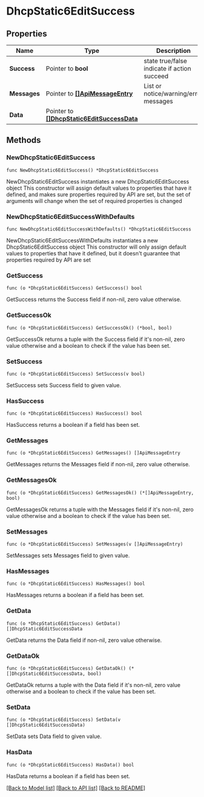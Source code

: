 # DhcpStatic6EditSuccess

## Properties

Name | Type | Description | Notes
------------ | ------------- | ------------- | -------------
**Success** | Pointer to **bool** | state true/false indicate if action succeed | [optional] 
**Messages** | Pointer to [**[]ApiMessageEntry**](ApiMessageEntry.md) | List or notice/warning/error messages | [optional] 
**Data** | Pointer to [**[]DhcpStatic6EditSuccessData**](DhcpStatic6EditSuccessData.md) |  | [optional] 

## Methods

### NewDhcpStatic6EditSuccess

`func NewDhcpStatic6EditSuccess() *DhcpStatic6EditSuccess`

NewDhcpStatic6EditSuccess instantiates a new DhcpStatic6EditSuccess object
This constructor will assign default values to properties that have it defined,
and makes sure properties required by API are set, but the set of arguments
will change when the set of required properties is changed

### NewDhcpStatic6EditSuccessWithDefaults

`func NewDhcpStatic6EditSuccessWithDefaults() *DhcpStatic6EditSuccess`

NewDhcpStatic6EditSuccessWithDefaults instantiates a new DhcpStatic6EditSuccess object
This constructor will only assign default values to properties that have it defined,
but it doesn't guarantee that properties required by API are set

### GetSuccess

`func (o *DhcpStatic6EditSuccess) GetSuccess() bool`

GetSuccess returns the Success field if non-nil, zero value otherwise.

### GetSuccessOk

`func (o *DhcpStatic6EditSuccess) GetSuccessOk() (*bool, bool)`

GetSuccessOk returns a tuple with the Success field if it's non-nil, zero value otherwise
and a boolean to check if the value has been set.

### SetSuccess

`func (o *DhcpStatic6EditSuccess) SetSuccess(v bool)`

SetSuccess sets Success field to given value.

### HasSuccess

`func (o *DhcpStatic6EditSuccess) HasSuccess() bool`

HasSuccess returns a boolean if a field has been set.

### GetMessages

`func (o *DhcpStatic6EditSuccess) GetMessages() []ApiMessageEntry`

GetMessages returns the Messages field if non-nil, zero value otherwise.

### GetMessagesOk

`func (o *DhcpStatic6EditSuccess) GetMessagesOk() (*[]ApiMessageEntry, bool)`

GetMessagesOk returns a tuple with the Messages field if it's non-nil, zero value otherwise
and a boolean to check if the value has been set.

### SetMessages

`func (o *DhcpStatic6EditSuccess) SetMessages(v []ApiMessageEntry)`

SetMessages sets Messages field to given value.

### HasMessages

`func (o *DhcpStatic6EditSuccess) HasMessages() bool`

HasMessages returns a boolean if a field has been set.

### GetData

`func (o *DhcpStatic6EditSuccess) GetData() []DhcpStatic6EditSuccessData`

GetData returns the Data field if non-nil, zero value otherwise.

### GetDataOk

`func (o *DhcpStatic6EditSuccess) GetDataOk() (*[]DhcpStatic6EditSuccessData, bool)`

GetDataOk returns a tuple with the Data field if it's non-nil, zero value otherwise
and a boolean to check if the value has been set.

### SetData

`func (o *DhcpStatic6EditSuccess) SetData(v []DhcpStatic6EditSuccessData)`

SetData sets Data field to given value.

### HasData

`func (o *DhcpStatic6EditSuccess) HasData() bool`

HasData returns a boolean if a field has been set.


[[Back to Model list]](../README.md#documentation-for-models) [[Back to API list]](../README.md#documentation-for-api-endpoints) [[Back to README]](../README.md)



